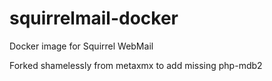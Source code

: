 # squirrelmail-docker
Docker image for Squirrel WebMail

Forked shamelessly from metaxmx to add missing php-mdb2
